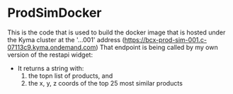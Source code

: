 # ProdSimDocker
This is the code that is used to build the docker image that is hosted under the Kyma cluster at the '...001' address (https://bcx-prod-sim-001.c-07113c9.kyma.ondemand.com) 
That endpoint is being called by my own version of the restapi widget:
 - It returns a string with: 
    1) the topn list of products, and 
    2) the x, y, z coords of the top 25 most similar products
